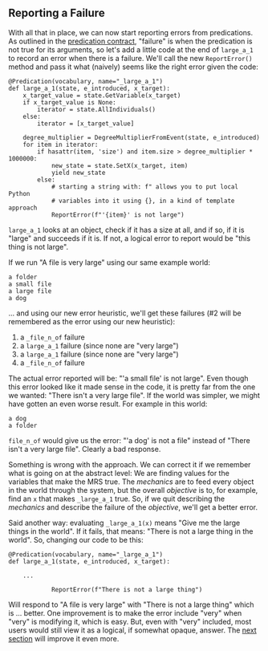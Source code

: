 ## Reporting a Failure
With all that in place, we can now start reporting errors from predications. As outlined in the [predication contract](devhowtoPredicationContract), "failure" is when the predication is not true for its arguments, so let's add a little code at the end of `large_a_1` to record an error when there is a failure. We'll call the new `ReportError()` method and pass it what (naively) seems like the right error given the code:

~~~
@Predication(vocabulary, name="_large_a_1")
def large_a_1(state, e_introduced, x_target):
    x_target_value = state.GetVariable(x_target)
    if x_target_value is None:
        iterator = state.AllIndividuals()
    else:
        iterator = [x_target_value]
    
    degree_multiplier = DegreeMultiplierFromEvent(state, e_introduced)
    for item in iterator:
        if hasattr(item, 'size') and item.size > degree_multiplier * 1000000:
            new_state = state.SetX(x_target, item)
            yield new_state
        else:
            # starting a string with: f" allows you to put local Python
            # variables into it using {}, in a kind of template approach
            ReportError(f"'{item}' is not large")
~~~
`large_a_1` looks at an object, check if it has a size at all, and if so, if it is "large" and succeeds if it is. If not, a logical error to report would be "this thing is not large".

If we run "A file is very large" using our same example world:

~~~
a folder
a small file
a large file
a dog
~~~

... and using our new error heuristic, we'll get these failures (#2 will be remembered as the error using our new heuristic):

1. a `_file_n_of` failure
2. a `large_a_1` failure (since none are "very large")
3. a `large_a_1` failure (since none are "very large")
4. a `_file_n_of` failure

The actual error reported will be: "'a small file' is not large". Even though this error looked like it made sense in the code, it is pretty far from the one we wanted: "There isn't a very large file".  If the world was simpler, we might have gotten an even worse result.  For example in this world:
~~~
a dog
a folder
~~~
`file_n_of` would give us the error: "'a dog' is not a file" instead of "There isn't a very large file". Clearly a bad response.

Something is wrong with the approach. We can correct it if we remember what is going on at the abstract level: We are finding values for the variables that make the MRS true.  The *mechanics* are to feed every object in the world through the system, but the overall *objective* is to, for example, find an `x` that makes `_large_a_1` true. So, if we quit describing the *mechanics* and describe the failure of the *objective*, we'll get a better error.

Said another way: evaluating `_large_a_1(x)` means "Give me the large things in the world".  If it fails, that means: "There is not a large thing in the world". So, changing our code to be this:

~~~
@Predication(vocabulary, name="_large_a_1")
def large_a_1(state, e_introduced, x_target):
            
    ...
    
            ReportError(f"There is not a large thing")
~~~

Will respond to "A file is very large" with "There is not a large thing" which is ... better. One improvement is to make the error include "very" when "very" is modifying it, which is easy. But, even with "very" included, most users would still view it as a logical, if somewhat opaque, answer.  The [next section](devhowtoConceptualFailures) will improve it even more.